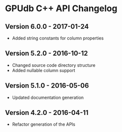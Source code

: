 GPUdb C++ API Changelog
=======================

Version 6.0.0 - 2017-01-24
--------------------------

-   Added string constants for column properties


Version 5.2.0 - 2016-10-12
--------------------------

-   Changed source code directory structure
-   Added nullable column support


Version 5.1.0 - 2016-05-06
--------------------------

-   Updated documentation generation


Version 4.2.0 - 2016-04-11
--------------------------

-   Refactor generation of the APIs
